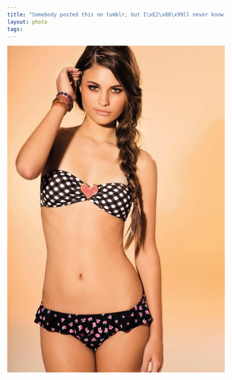 ```yaml
--- 
title: "Somebody posted this on tumblr, but I\xE2\x80\x99ll never know who, because tineye cannot find it. Anyway, sweet."
layout: photo
tags: 
---
```

![](/tumblr_files/tumblr_lhcv1erjSt1qz4sszo1_1280.jpg)
